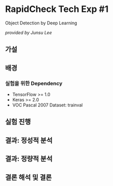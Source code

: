 # RapidCheck Tech Exp #1

Object Detection by Deep Learning

*provided by Junsu Lee*

## 가설

## 배경

### 실험을 위한 Dependency

* TensorFlow >= 1.0
* Keras >= 2.0
* VOC Pascal 2007 Dataset: trainval  

## 실험 진행

## 결과: 정성적 분석

## 결과: 정량적 분석

## 결론 해석 및 결론



